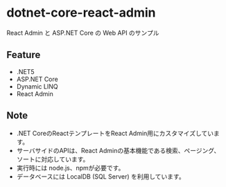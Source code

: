 # dotnet-core-react-admin
React Admin と ASP.NET Core の Web API のサンプル

## Feature
- .NET5
- ASP.NET Core
- Dynamic LINQ
- React Admin

## Note
- .NET CoreのReactテンプレートをReact Admin用にカスタマイズしています。
- サーバサイドのAPIは、React Adminの基本機能である検索、ページング、ソートに対応しています。
- 実行時には node.js、npmが必要です。
- データベースには LocalDB (SQL Server) を利用しています。
